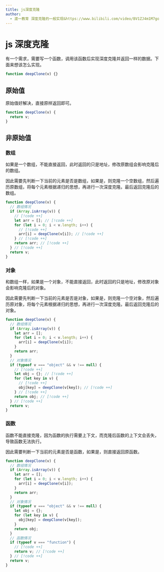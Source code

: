 ```yaml
---
title: js深度克隆
author:
  - 渡一教育 深度克隆的一般实现&https://www.bilibili.com/video/BV1ZJ4m1M7go/
---
```


# js 深度克隆

有一个需求，需要写一个函数，调用该函数后实现深度克隆并返回一样的数据。下面来想该怎么实现。

```js
function deepClone(v) {}
```

## 原始值

原始值好解决，直接原样返回即可。

```js
function deepClone(v) {
  return v;
}
```

## 非原始值

### 数组

如果是一个数组，不能直接返回，此时返回的只是地址，修改原数组会影响克隆后的数组。

因此需要先判断一下当前的元素是否是数组，如果是，则克隆一个空数组，然后遍历原数组，将每个元素根据递归的思想，再进行一次深度克隆。最后返回克隆后的数组。

```js
function deepClone(v) {
  // 数组情况
  if (Array.isArray(v)) {
    // [!code ++]
    let arr = []; // [!code ++]
    for (let i = 0; i < v.length; i++) {
      // [!code ++]
      arr[i] = deepClone(v[i]); // [!code ++]
    } // [!code ++]
    return arr; // [!code ++]
  } // [!code ++]
  return v;
}
```

### 对象

和数组一样，如果是一个对象，不能直接返回，此时返回的只是地址，修改原对象会影响克隆后的对象。

因此需要先判断一下当前的元素是否是对象，如果是，则克隆一个空对象，然后遍历原对象，将每个元素根据递归的思想，再进行一次深度克隆。最后返回克隆后的对象。

```js
function deepClone(v) {
  // 数组情况
  if (Array.isArray(v)) {
    let arr = [];
    for (let i = 0; i < v.length; i++) {
      arr[i] = deepClone(v[i]);
    }
    return arr;
  }
  // 对象情况
  if (typeof v === "object" && v !== null) {
    // [!code ++]
    let obj = {}; // [!code ++]
    for (let key in v) {
      // [!code ++]
      obj[key] = deepClone(v[key]); // [!code ++]
    } // [!code ++]
    return obj; // [!code ++]
  } // [!code ++]
  return v;
}
```

### 函数

函数不能直接克隆，因为函数的执行需要上下文，而克隆后函数的上下文会丢失，导致函数无法执行。

因此需要判断一下当前的元素是否是函数，如果是，则直接返回原函数。

```js
function deepClone(v) {
  // 数组情况
  if (Array.isArray(v)) {
    let arr = [];
    for (let i = 0; i < v.length; i++) {
      arr[i] = deepClone(v[i]);
    }
    return arr;
  }
  // 对象情况
  if (typeof v === "object" && v !== null) {
    let obj = {};
    for (let key in v) {
      obj[key] = deepClone(v[key]);
    }
    return obj;
  }
  // 函数情况
  if (typeof v === "function") {
    // [!code ++]
    return v; // [!code ++]
  } // [!code ++]
  return v;
}
```
